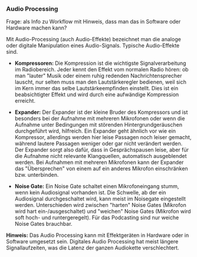 ### Audio Processing

Frage: als Info zu Workflow mit Hinweis, dass man das in Software oder Hardware machen kann?

Mit Audio-Processing (auch Audio-Effekte) bezeichnet man die analoge oder digitale Manipulation eines Audio-Signals. Typische Audio-Effekte sind.

- **Kompressoren:** Die Kompression ist die wichtigste Signalverarbeitung im Radiobereich. Jeder kennt den Effekt vom normalen Radio hören: ob man "lauter" Musik oder einem ruhig redenden Nachrichtensprecher lauscht, nur selten muss man den Lautstärkeregler bedienen, weil sich im Kern immer das selbe Lautstärkeempfinden einstellt. Dies ist ein beabsichtigter Effekt und wird durch eine aufwändige Kompression erreicht.

- **Expander:** Der Expander ist der kleine Bruder des Kompressors und ist besonders bei der Aufnahme mit mehreren Mikrofonen oder wenn die Aufnahme unter Bedingungen mit störenden Hintergrundgeräuschen durchgeführt wird, hilfreich. Ein Expander geht ähnlich vor wie ein Kompressor, allerdings werden hier leise Passagen noch leiser gemacht, während lautere Passagen weniger oder gar nicht verändert werden. Der Expander sorgt also dafür, dass in Gesprächspausen leise, aber für die Aufnahme nicht relevante Klangquellen, automatisch ausgeblendet werden. Bei Aufnahmen mit mehreren Mikrofonen kann der Expander das "Übersprechen" von einem auf ein anderes Mikrofon einschränken bzw. unterbinden.

- **Noise Gate:** Ein Noise Gate schaltet einen Mikrofoneingang stumm, wenn kein Audiosignal vorhanden ist. Die Schwelle, ab der ein Audiosignal durchgeschaltet wird, kann meist im Noisegate eingestellt werden. Unterschieden wird zwischen "harten" Noise Gates (Mikrofon wird hart ein-/ausgeschaltet) und "weichen" Noise Gates (Mikrofon wird soft hoch- und runtergeregelt). Für das Podcasting sind nur weiche Noise Gates brauchbar.

**Hinweis:** Das Audio Processing kann mit Effektgeräten in Hardware oder in Software umgesetzt sein. Digitales Audio Processing hat meist längere Signallaufzeiten, was die Latenz der ganzen Audiokette verschlechtert.